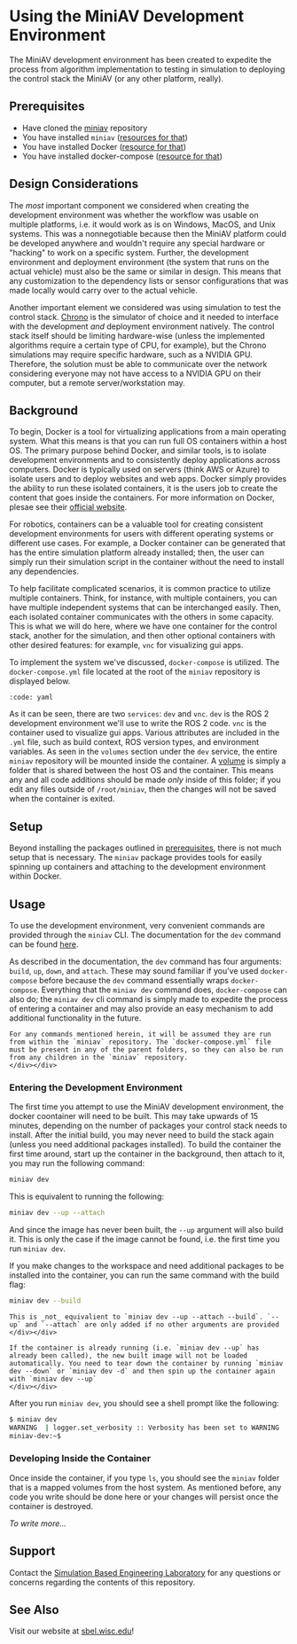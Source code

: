 # Using the MiniAV Development Environment

The MiniAV development environment has been created to expedite the process from algorithm implementation to testing in simulation to deploying the control stack the MiniAV (or any other platform, really). 

## Prerequisites

- Have cloned the [miniav](https://github.com/uwsbel/miniav) repository
- You have installed `miniav` ([resources for that](https://projects.sbel/org/miniav/))
- You have installed Docker ([resource for that](https://docs.docker.com/get-docker/))
- You have installed docker-compose ([resource for that](https://docs.docker.com/compose/install/))

## Design Considerations

The _most_ important component we considered when creating the development environment was whether the workflow was usable on multiple platforms, i.e. it would work as is on Windows, MacOS, and Unix systems. This was a nonnegotiable because then the MiniAV platform could be developed anywhere and wouldn't require any special hardware or "hacking" to work on a specific system. Further, the development environment and deployment environment (the system that runs on the actual vehicle) must also be the same or similar in design. This means that any customization to the dependency lists or sensor configurations that was made locally would carry over to the actual vehicle.

Another important element we considered was using simulation to test the control stack. [Chrono](https://projectchrono.org) is the simulator of choice and it needed to interface with the development _and_ deployment environment natively. The control stack itself should be limiting hardware-wise (unless the implemented algorithms require a certain type of CPU, for example), but the Chrono simulations may require specific hardware, such as a NVIDIA GPU. Therefore, the solution must be able to communicate over the network considering everyone may not have access to a NVIDIA GPU on their computer, but a remote server/workstation may.

## Background

To begin, Docker is a tool for virtualizing applications from a main operating system. What this means is that you can run full OS containers within a host OS. The primary purpose behind Docker, and similar tools, is to isolate development environments and to consistently deploy applications across computers. Docker is typically used on servers (think AWS or Azure) to isolate users and to deploy websites and web apps. Docker simply provides the ability to run these isolated containers, it is the users job to create the content that goes inside the containers. For more information on Docker, plesae see their [official website](https://www.docker.com/).

For robotics, containers can be a valuable tool for creating consistent development environments for users with different operating systems or different use cases. For example, a Docker container can be generated that has the entire simulation platform already installed; then, the user can simply run their simulation script in the container without the need to install any dependencies.

To help facilitate complicated scenarios, it is common practice to utilize multiple containers. Think, for instance, with multiple containers, you can have multiple independent systems that can be interchanged easily. Then, each isolated container communicates with the others in some capacity. This is what we will do here, where we have one container for the control stack, another for the simulation, and then other optional containers with other desired features: for example, `vnc` for visualizing gui apps.

To implement the system we've discussed, `docker-compose` is utilized. The `docker-compose.yml` file located at the root of the `miniav` repository is displayed below.

```{include} ../../docker-compose.yml
:code: yaml
```

As it can be seen, there are two `services`: `dev` and `vnc`. `dev` is the ROS 2 development environment we'll use to write the ROS 2 code. `vnc` is the container used to visualize gui apps. Various attributes are included in the `.yml` file, such as build context, ROS version types, and environment variables. As seen in the `volumes` section under the `dev` service, the entire `miniav` repository will be mounted inside the container. A [volume](https://docs.docker.com/storage/volumes/) is simply a folder that is shared between the host OS and the container. This means any and all code additions should be made _only_ inside of this folder; if you edit any files outside of `/root/miniav`, then the changes will not be saved when the container is exited.

## Setup

Beyond installing the packages outlined in [prerequisites](#prerequisites), there is not much setup that is necessary. The `miniav` package provides tools for easily spinning up containers and attaching to the development environment within Docker.

## Usage

To use the development environment, very convenient commands are provided through the `miniav` CLI. The documentation for the `dev` command can be found [here](http://projects.sbel.org/miniav/usage.html#dev).

As described in the documentation, the `dev` command has four arguments: `build`, `up`, `down`, and `attach`. These may sound familiar if you've used `docker-compose` before because the `dev` command essentially wraps `docker-compose`. Everything that the `miniav dev` command does, `docker-compose` can also do; the `miniav dev` cli command is simply made to expedite the process of entering a container and may also provide an easy mechanism to add additional functionality in the future.

```{note}
For any commands mentioned herein, it will be assumed they are run from within the `miniav` repository. The `docker-compose.yml` file must be present in any of the parent folders, so they can also be run from any children in the `miniav` repository.
</div></div>
```

### Entering the Development Environment

The first time you attempt to use the MiniAV development environment, the docker coontainer will need to be built. This may take upwards of 15 minutes, depending on the number of packages your control stack needs to install. After the initial build, you may never need to build the stack again (unless you need additional packages installed). To build the container the first time around, start up the container in the background, then attach to it, you may run the following command:

```bash
miniav dev
```

This is equivalent to running the following:

```bash
miniav dev --up --attach
```

And since the image has never been built, the `--up` argument will also build it. This is only the case if the image cannot be found, i.e. the first time you run `miniav dev`.

If you make changes to the workspace and need additional packages to be installed into the container, you can run the same command with the build flag:

```bash
miniav dev --build
```

```{note}
This is _not_ equivalient to `miniav dev --up --attach --build`. `--up` and `--attach` are only added if no other arguments are provided
</div></div> 
```

```{warning}
If the container is already running (i.e. `miniav dev --up` has already been called), the new built image will not be loaded automatically. You need to tear down the container by running `miniav dev --down` or `miniav dev -d` and then spin up the container again with `miniav dev --up`
</div></div> 
```

After you run `miniav dev`, you should see a shell prompt like the following:

```bash
$ miniav dev
WARNING  | logger.set_verbosity :: Verbosity has been set to WARNING
miniav-dev:~$
```

### Developing Inside the Container

Once inside the container, if you type `ls`, you should see the `miniav` folder that is a mapped volumes from the host system. As mentioned before, any code you write should be done here or your changes will persist once the container is destroyed.

_To write more..._

## Support

Contact the [Simulation Based Engineering Laboratory](mailto:negrut@wisc.edu) for any questions or concerns regarding the contents of this repository.

## See Also

Visit our website at [sbel.wisc.edu](https://sbel.wisc.edu)!
